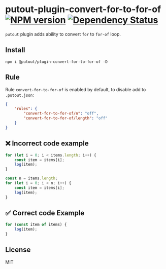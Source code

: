 # putout-plugin-convert-for-to-for-of [![NPM version][NPMIMGURL]][NPMURL] [![Dependency Status][DependencyStatusIMGURL]][DependencyStatusURL]

[NPMIMGURL]: https://img.shields.io/npm/v/@putout/plugin-convert-for-to-for-of.svg?style=flat&longCache=true
[NPMURL]: https://npmjs.org/package/@putout/plugin-convert-for-to-for-of "npm"
[DependencyStatusURL]: https://david-dm.org/coderaiser/putout?path=packages/plugin-convert-for-to-for-of
[DependencyStatusIMGURL]: https://david-dm.org/coderaiser/putout.svg?path=packages/plugin-convert-for-to-for-of

`putout` plugin adds ability to convert `for` to `for-of` loop.

## Install

```
npm i @putout/plugin-convert-for-to-for-of -D
```

## Rule

Rule `convert-for-to-for-of` is enabled by default, to disable add to `.putout.json`:

```json
{
    "rules": {
        "convert-for-to-for-of/n": "off",
        "convert-for-to-for-of/length": "off"
    }
}
```

## ❌ Incorrect code example

```js
for (let i = 0; i < items.length; i++) {
    const item = items[i];
    log(item);
}

const n = items.length;
for (let i = 0; i < n; i++) {
    const item = items[i];
    log(item);
}
```

## ✅ Correct code Example

```js
for (const item of items) {
    log(item);
}
```

## License

MIT
